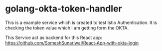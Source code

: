 # golang-okta-token-handler
This is a example service which is created to test Istio Authentication. It is checking the token value which I am getting form the OKTA.

This Service act as backend for this React app: https://github.com/SomeshSunariwal/React-App-with-okta-login

